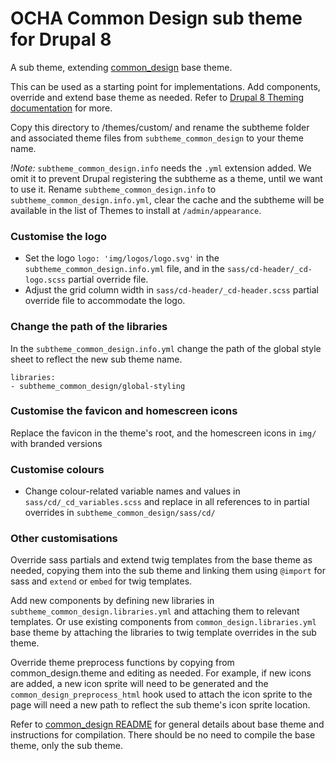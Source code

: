 # OCHA Common Design sub theme for Drupal 8

A sub theme, extending [common_design](https://github.com/UN-OCHA/common_design) base theme.

This can be used as a starting point for implementations. Add components, override and extend base theme as needed. Refer to [Drupal 8 Theming documentation](https://www.drupal.org/docs/8/theming) for more.

Copy this directory to /themes/custom/ and rename the subtheme folder and associated theme files from
`subtheme_common_design` to your theme name.

*!Note:* `subtheme_common_design.info` needs the `.yml` extension added. We omit it to prevent Drupal registering the subtheme as a theme, until we want to use it. Rename `subtheme_common_design.info` to `subtheme_common_design.info.yml`, clear the cache and the subtheme will be available in the list of Themes to install at `/admin/appearance`.

### Customise the logo
- Set the logo `logo: 'img/logos/logo.svg'` in the `subtheme_common_design.info.yml` file, and in the `sass/cd-header/_cd-logo.scss` partial override file.
- Adjust the grid column width in `sass/cd-header/_cd-header.scss` partial override file to accommodate the logo.

### Change the path of the libraries
In the `subtheme_common_design.info.yml` change the path of the global style sheet to reflect the new sub theme name.
```
libraries:
- subtheme_common_design/global-styling
```

### Customise the favicon and homescreen icons
Replace the favicon in the theme's root, and the homescreen icons in `img/` with branded versions

### Customise colours
- Change colour-related variable names and values in `sass/cd/_cd_variables.scss` and replace in all references to in partial overrides in `subtheme_common_design/sass/cd/`

### Other customisations
Override sass partials and extend twig templates from the base theme as needed, copying them into the sub theme and linking them using `@import` for sass and `extend` or `embed` for twig templates.

Add new components by defining new libraries in `subtheme_common_design.libraries.yml` and attaching them to relevant templates. Or use existing components from `common_design.libraries.yml` base theme by attaching the libraries to twig template overrides in the sub theme.

Override theme preprocess functions by copying from common_design.theme and editing as needed. For example, if new icons are added, a new icon sprite will need to be generated and the `common_design_preprocess_html` hook used to attach the icon sprite to the page will need a new path to reflect the sub theme's icon sprite location.

Refer to [common_design README](https://github.com/UN-OCHA/common_design/#ocha-common-design-base-theme-for-drupal-8) for general details about base theme and instructions for compilation. There should be no need to compile the base theme, only the sub theme.
